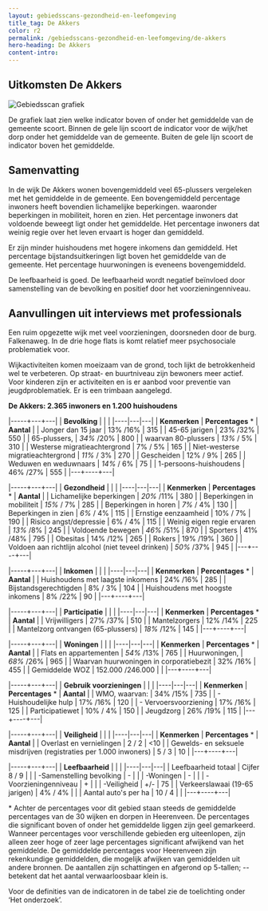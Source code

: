 ```yaml
---
layout: gebiedsscans-gezondheid-en-leefomgeving
title_tag: De Akkers
color: r2
permalink: /gebiedsscans-gezondheid-en-leefomgeving/de-akkers
hero-heading: De Akkers
content-intro:
---
```

## Uitkomsten De Akkers

![Gebiedsscan grafiek](/uploads/Grafieken_Gebiedsscans_Wijken-09.png)

De grafiek laat zien welke indicator boven of onder het gemiddelde van de gemeente scoort. Binnen de gele lijn scoort de indicator voor de wijk/het dorp onder het gemiddelde van de gemeente. Buiten de gele lijn scoort de indicator boven het gemiddelde.

## Samenvatting

In de wijk De Akkers wonen bovengemiddeld veel  65-plussers vergeleken met het gemiddelde in de gemeente. Een bovengemiddeld percentage inwoners heeft bovendien lichamelijke beperkingen. waaronder beperkingen in mobiliteit, horen en zien.  Het percentage inwoners dat voldoende beweegt ligt onder het gemiddelde. Het percentage inwoners dat weinig regie over het leven ervaart is hoger dan gemiddeld.

Er zijn minder huishoudens met hogere inkomens dan gemiddeld. Het percentage bijstandsuitkeringen ligt boven het gemiddelde van de gemeente. Het percentage huurwoningen is eveneens bovengemiddeld.

De leefbaarheid is goed. De leefbaarheid wordt negatief beïnvloed door samenstelling  van de bevolking en positief door het voorzieningenniveau.

## Aanvullingen uit interviews met professionals

Een ruim opgezette wijk met veel voorzieningen, doorsneden door de burg. Falkenaweg. In de drie hoge flats is komt relatief meer psychosociale problematiek voor.

Wijkactiviteiten komen moeizaam van de grond, toch lijkt de betrokkenheid wel te verbeteren. Op straat- en buurtniveau zijn bewoners meer actief. Voor kinderen zijn er activiteiten en is er aanbod voor preventie van jeugdproblematiek. Er is een trimbaan aangelegd.

**De Akkers: 2.365 inwoners en 1.200 huishoudens**

|-----+---+---|
|  **Bevolking**  |  |    |
|----|---|---|
| **Kenmerken**                                       | **Percentages** * | **Aantal** |
| Jonger dan 15 jaar                                  | 13% /16%          | 315    |
| 45-65 jarigen                                       | 23% /32%          |  550   |
| 65-plussers,                                        |  _34%_ /20%       |  800   |
| waarvan 80-plussers                                 | _13%_ / 5%        |  310   |
| Westerse migratieachtergrond                        |  7% / 5%          |  165   |
| Niet-westerse migratieachtergrond                   | _11%_ / 3%        | 270   |
| Gescheiden                                          | 12% / 9%          |  265   |
| Weduwen en weduwnaars                               | _14%_ / 6%        |  75   |
| 1-persoons-huishoudens                              |  46% /27%         |  555   |
|---+----+---|

|-----+---+---|
| **Gezondheid** |     |     |
|----|---|---|
| **Kenmerken** | **Percentages** * | **Aantal** |
| Lichamelijke beperkingen                            |  _20%_ /11%   |  380   |
| Beperkingen in mobiliteit                           |  _15%_ / 7%   |  285   |
| Beperkingen in horen                                | _7%_ / 4%     |  130   |
| Beperkingen in zien                                 |  _6%_ / 4%    |  115   |
| Ernstige eenzaamheid                                |  10% / 7%     |  190   |
| Risico angst/depressie                              |  6% / 4%      |  115   |
| Weinig eigen regie ervaren                          | _13%_ /8%     |   245  |
| Voldoende bewegen                                   |  _46%_ /51%   |  870   |
| Sporters                                            |   41% /48%    |  795   |
| Obesitas                                            |  14% /12%     |  265   |
| Rokers                                              |  19% /19%     |   360  |
| Voldoen aan richtlijn alcohol (niet teveel drinken) | _50%_ /37%    | 945    |
|---+----+---|

|-----+---+---|
| **Inkomen** |     |     |
|----|---|---|
| **Kenmerken**                                       | **Percentages** * | **Aantal** |
| Huishoudens met laagste inkomens                    |  24% /16%         |   285      |
| Bijstandsgerechtigden                               |  8% / 3%          |  104       |
| Huishoudens met hoogste inkomens                    |  8% /22%          |     90     |
|---+----+---|

|-----+---+---|
| **Participatie** |     |     |
|----|---|---|
| **Kenmerken**                                       | **Percentages** * | **Aantal** |
| Vrijwilligers                                       | 27% /37%          |   510      |
| Mantelzorgers                                       |     12%  /14%     |   225      |
| Mantelzorg ontvangen (65-plussers)                  | _18%_ /12%        |   145      |
|---+----+---|

|-----+---+---|
| **Woningen** |     |     |
|----|---|---|
| **Kenmerken** | **Percentages** * | **Aantal** |
| Flats en appartementen                              |   _54%_ /13%          |      765       |
| Huurwoningen,                                       |    _68%_ /26%         |      965       |
| Waarvan huurwoningen in corporatiebezit             |    32% /16%           |      455       |
| Gemiddelde WOZ                                      |   152.000 /246.000    |                |
|---+----+---|

|-----+---+---|
| **Gebruik voorzieningen** |     |     |
|----|---|---|
| **Kenmerken** | **Percentages** * | **Aantal** |
| WMO, waarvan:                                       |    34% /15%     |       735       |
| - Huishoudelijke hulp                                 |    17% /16%     |      120        |
| - Vervoersvoorziening                                 |    17% /16%     |        125      |
| Participatiewet                                     |    10% / 4%     |       150       |
| Jeugdzorg                                           |    26% /19%     |      115        |
|---+----+---|

|-----+---+---|
| **Veiligheid** |     |     |
|----|---|---|
| **Kenmerken** | **Percentages** * | **Aantal** |
| Overlast en vernielingen                                           |    2 / 2    |       <10              |
| Gewelds- en seksuele misdrijven (registraties per 1.000 inwoners)  |    5 / 3    |       10              |
|---+----+---|

|-----+---+---|
| **Leefbaarheid** |     |     |
|----|---|---|
| Leefbaarheid totaal                                |  Cijfer 8 / 9 |                     |
| -Samenstelling bevolking                           |  -            |                     |
| -Woningen                                          |  -            |                     |
| -Voorzieningenniveau                               |  +            |                     |
| -Veiligheid                                        |  +/-          |           75        |
| Verkeerslawaai (19-65 jarigen)                     |  4% / 4%      |                     |
| Aantal auto's per ha                               |  10 / 4       |                     |
|---+----+---|

\* Achter de percentages voor dit gebied staan steeds de gemiddelde percentages van de 30 wijken en dorpen in Heerenveen. De percentages die significant boven of onder het gemiddelde liggen zijn geel gemarkeerd. Wanneer percentages voor verschillende gebieden erg uiteenlopen, zijn alleen zeer hoge of zeer lage percentages significant afwijkend van het gemiddelde. De gemiddelde percentages voor Heerenveen zijn rekenkundige gemiddelden, die mogelijk afwijken van gemiddelden uit andere bronnen. De aantallen zijn schattingen en afgerond op 5-tallen; -- betekent dat het aantal verwaarloosbaar klein is.

Voor de definities van de indicatoren in de tabel zie de toelichting onder  ‘Het onderzoek’.

